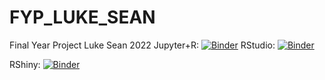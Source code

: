 # FYP_LUKE_SEAN
Final Year Project Luke Sean 2022
Jupyter+R: [![Binder](http://mybinder.org/badge_logo.svg)](https://mybinder.org/v2/gh/stynan2/FYP_LUKE_SEAN/HEAD?filepath=index.ipynb)
RStudio: [![Binder](https://mybinder.org/badge_logo.svg)](https://mybinder.org/v2/gh/stynan2/FYP_LUKE_SEAN/HEAD?urlpath=rstudio)

RShiny: [![Binder](http://mybinder.org/badge_logo.svg)](http://mybinder.org/v2/gh/stynan2/FYP_LUKE_SEAN/HEAD?urlpath=shiny/bus-dashboard/)
